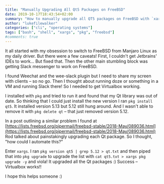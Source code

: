 ```yaml
---
title: "Manually Upgrading All Qt5 Packages on FreeBSD"
date: 2019-10-17T18:43:54+02:00
summary: "How to manually upgrade all QT5 packages on FreeBSD with `xargs`."
author: "lukefilewalker"
categories: ["cli", "operating systems"]
tags: ["bash", "shell", "xargs", "pkg", "freebsd"]
#comments: true
---
```


It all started with my obsession to switch to FreeBSD from Manjaro Linux as my daily driver. But there were a few caveats! First, I couldn't get Jetbrains' IDEs to work... But fixed that. Then the other main stumbling block was getting Slack messenger to work on FreeBSD.

I found Weechat and the wee-slack plugin but I need to share my screen with clients – so no go. Then I thought about running doze or something in a VM and running Slack there! So I needed to get Virtualbox working.

I installed with `pkg` and tried to run it and found that my Qt library was out of date. So thinking that I could just install the new version I ran `pkg install qt5`. It installed version 5.13 but 5.12 still hung around. And I wasn't able to remove it with `pkg delete qt` – that just removed version 5.12.

In a post outlining a similar problem I found at [https://lists.freebsd.org/pipermail/freebsd-stable/2018-May/089036.html](https://lists.freebsd.org/pipermail/freebsd-stable/2018-May/089036.html) Rod talked about painstakingly upgrading each Qt package. So I thought, "how could I automate this?"

Enter `xargs`. I ran `pkg version qt5 | grep 5.12 > qt.txt` and then piped that into `pkg upgrade` to upgrade the list with `cat qt5.txt > xargs pkg upgrade -y` and viola! It upgraded all the Qt packages :) Success – Virtualbox works!!

I hope this helps someone :)
